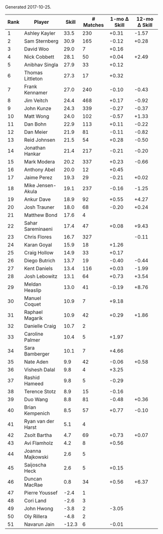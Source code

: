 Generated 2017-10-25.

| Rank | Player             | Skill | # Matches | 1-mo Δ Skill | 12-mo Δ Skill |
|------|--------------------|-------|-----------|--------------|---------------|
|    1 | Ashley Kayler      |  33.5 |       230 |        +0.31 |         -1.57 |
|    2 | Sam Sternberg      |  30.9 |       165 |        -0.12 |         +0.28 |
|    3 | David Woo          |  29.0 |         7 |        +0.16 |               |
|    4 | Nick Cobbett       |  28.1 |        50 |        +0.04 |         +2.49 |
|    5 | Anibhav Singla     |  27.9 |        33 |        +0.12 |               |
|    6 | Thomas Littleton   |  27.3 |        17 |        +0.32 |               |
|    7 | Frank Kennamer     |  27.0 |       240 |        -0.10 |         -0.43 |
|    8 | Jim Veitch         |  24.4 |       468 |        +0.17 |         -0.92 |
|    9 | John Kunze         |  24.3 |       339 |        -0.27 |         -0.37 |
|   10 | Matt Wong          |  24.0 |       102 |        -0.57 |         +1.33 |
|   11 | Dan Bohn           |  22.9 |       113 |        +0.11 |         -0.22 |
|   12 | Dan Meier          |  21.9 |        81 |        -0.11 |         -0.82 |
|   13 | Reid Johnsen       |  21.5 |        54 |        +0.28 |         -0.50 |
|   14 | Jonathan Hankar    |  21.4 |       217 |        -0.21 |         -0.20 |
|   15 | Mark Modera        |  20.2 |       337 |        +0.23 |         -0.66 |
|   16 | Anthony Abel       |  20.0 |        12 |        +0.45 |               |
|   17 | Jaime Perez        |  19.3 |        29 |        -0.21 |         +0.02 |
|   18 | Mike Jensen-Akula  |  19.1 |       237 |        -0.16 |         -1.25 |
|   19 | Ankur Dave         |  18.9 |        92 |        +0.55 |         +4.27 |
|   20 | Josh Trauner       |  18.0 |        68 |        -0.20 |         +0.24 |
|   21 | Matthew Bond       |  17.6 |         4 |              |               |
|   22 | Sahar Sareminaeni  |  17.4 |        47 |        +0.08 |         +9.43 |
|   23 | Chris Flores       |  16.7 |       327 |              |         -0.11 |
|   24 | Karan Goyal        |  15.9 |        18 |        +1.26 |               |
|   25 | Craig Hollow       |  14.9 |        33 |        +0.17 |               |
|   26 | Diego Butrich      |  13.7 |        19 |        -0.40 |         -0.44 |
|   27 | Kent Daniels       |  13.4 |       116 |        +0.03 |         -1.99 |
|   28 | Josh Lebowitz      |  13.1 |        64 |        +0.73 |         +3.54 |
|   29 | Meldan Heaslip     |  13.0 |        41 |        -0.19 |         +8.76 |
|   30 | Manuel Coquet      |  10.9 |         7 |        +9.18 |               |
|   31 | Raphael Magarik    |  10.9 |        42 |        +0.29 |         +1.86 |
|   32 | Danielle Craig     |  10.7 |         2 |              |               |
|   33 | Caroline Palmer    |  10.4 |         5 |        +1.97 |               |
|   34 | Sara Bamberger     |  10.1 |         7 |        +4.66 |               |
|   35 | Nate Aden          |   9.9 |        42 |        -0.06 |         +0.58 |
|   36 | Vishesh Dalal      |   9.8 |         4 |        +3.25 |               |
|   37 | Rashid Hameed      |   9.8 |         5 |        -0.29 |               |
|   38 | Terence Stotz      |   8.9 |        15 |        -0.16 |               |
|   39 | Duo Wang           |   8.8 |        81 |        -0.48 |         +0.36 |
|   40 | Brian Kempenich    |   8.5 |        57 |        +0.77 |         -0.10 |
|   41 | Ryan van der Harst |   5.1 |         4 |              |               |
|   42 | Zsolt Bartha       |   4.7 |        69 |        +0.73 |         +0.07 |
|   43 | Avi Flamholz       |   4.2 |         8 |        +0.56 |               |
|   44 | Joanna Majkowski   |   2.6 |         5 |              |               |
|   45 | Saijoscha Heck     |   2.6 |         5 |        +0.15 |               |
|   46 | Duncan MacRae      |   0.8 |        34 |        +0.56 |         +6.37 |
|   47 | Pierre Youssef     |  -2.4 |         1 |              |               |
|   48 | Cori Land          |  -2.6 |         3 |              |               |
|   49 | John Hwong         |  -3.8 |         2 |        -3.05 |               |
|   50 | Oly Rillera        |  -4.8 |         2 |              |               |
|   51 | Navarun Jain       | -12.3 |         6 |        -0.01 |               |